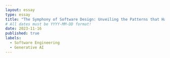```yaml
---
layout: essay
type: essay
title: "The Symphony of Software Design: Unveiling the Patterns that Harmonize Code"
# All dates must be YYYY-MM-DD format!
date: 2023-11-16
published: true
labels:
  - Software Engineering
  - Generative AI
---
```

